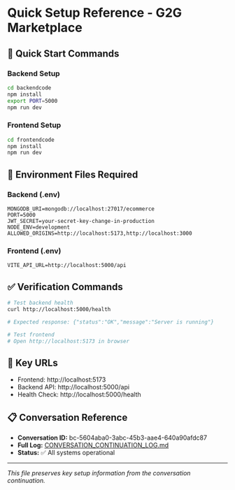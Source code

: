 # Quick Setup Reference - G2G Marketplace

## 🚀 Quick Start Commands

### Backend Setup
```bash
cd backendcode
npm install
export PORT=5000
npm run dev
```

### Frontend Setup
```bash
cd frontendcode
npm install
npm run dev
```

## 🔧 Environment Files Required

### Backend (.env)
```env
MONGODB_URI=mongodb://localhost:27017/ecommerce
PORT=5000
JWT_SECRET=your-secret-key-change-in-production
NODE_ENV=development
ALLOWED_ORIGINS=http://localhost:5173,http://localhost:3000
```

### Frontend (.env)
```env
VITE_API_URL=http://localhost:5000/api
```

## ✅ Verification Commands

```bash
# Test backend health
curl http://localhost:5000/health

# Expected response: {"status":"OK","message":"Server is running"}

# Test frontend
# Open http://localhost:5173 in browser
```

## 🔗 Key URLs
- Frontend: http://localhost:5173
- Backend API: http://localhost:5000/api
- Health Check: http://localhost:5000/health

## 📋 Conversation Reference
- **Conversation ID:** bc-5604aba0-3abc-45b3-aae4-640a90afdc87
- **Full Log:** [CONVERSATION_CONTINUATION_LOG.md](./CONVERSATION_CONTINUATION_LOG.md)
- **Status:** ✅ All systems operational

---
*This file preserves key setup information from the conversation continuation.*
